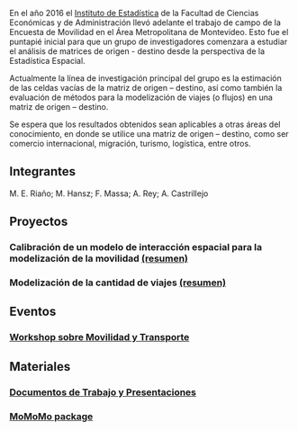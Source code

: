 En el año 2016 el [Instituto de Estadística](http://www.iesta.edu.uy/) de la Facultad de Ciencias Económicas y de Administración llevó adelante el trabajo de campo de la Encuesta de Movilidad en el Área Metropolitana de Montevideo. Esto fue el puntapié inicial para que un grupo de investigadores comenzara a estudiar el análisis de matrices de origen - destino desde la perspectiva de la Estadística Espacial. 

Actualmente la línea de investigación principal del grupo es la estimación de las celdas vacías de la matriz de origen – destino, así como también la evaluación de métodos para la modelización de viajes (o flujos) en una matriz de origen – destino.

Se espera que los resultados obtenidos sean aplicables a otras áreas del conocimiento, en donde se utilice una matriz de origen – destino, como ser comercio internacional, migración, turismo, logística, entre otros.

   
## Integrantes
M. E. Riaño; M. Hansz; F. Massa; A. Rey; A. Castrillejo

## Proyectos
### Calibración de un modelo de interacción espacial para la modelización de la movilidad [(resumen)](projects/anii2018)
### Modelización de la cantidad de viajes [(resumen)](projects/csic2019)

## Eventos
### [Workshop sobre Movilidad y Transporte](workshop2019/workshop)


## Materiales
### [Documentos de Trabajo y Presentaciones](materiales/materiales)

### [MoMoMo package](https://github.com/grupomovilidad/MoMoMo)



